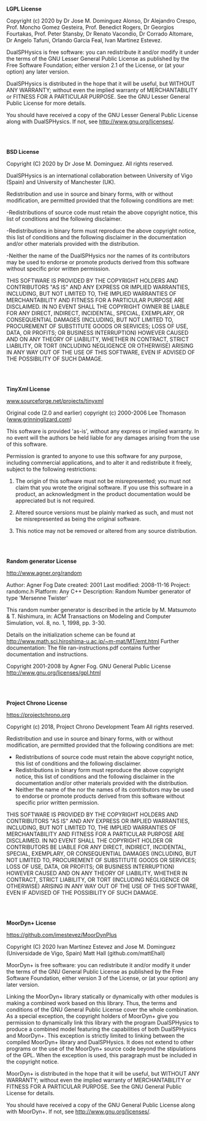 **LGPL License**

Copyright (c) 2020 by 
 Dr Jose M. Dominguez Alonso, Dr Alejandro Crespo, 
 Prof. Moncho Gomez Gesteira, Prof. Benedict Rogers, 
 Dr Georgios Fourtakas, Prof. Peter Stansby, 
 Dr Renato Vacondio, Dr Corrado Altomare, Dr Angelo Tafuni, 
 Orlando Garcia Feal, Ivan Martinez Estevez.

DualSPHysics is free software: you can redistribute it and/or modify it under the terms of the GNU Lesser General Public License as published by the Free Software Foundation; either version 2.1 of the License, or (at your option) any later version.

DualSPHysics is distributed in the hope that it will be useful, but WITHOUT ANY WARRANTY; without even the implied warranty of MERCHANTABILITY or FITNESS FOR A PARTICULAR PURPOSE.  See the GNU Lesser General Public License for more details.

You should have received a copy of the GNU Lesser General Public License along with DualSPHysics. If not, see http://www.gnu.org/licenses/.

<br>
<br>

**BSD License**

Copyright (C) 2020 by Dr Jose M. Dominguez.
All rights reserved.

DualSPHysics is an international collaboration between University of Vigo (Spain) and University of Manchester (UK). 

Redistribution and use in source and binary forms, with or without
modification, are permitted provided that the following conditions are met:

-Redistributions of source code must retain the above copyright notice, this list of conditions and the following disclaimer.

-Redistributions in binary form must reproduce the above copyright
notice, this list of conditions and the following disclaimer in the documentation and/or other materials provided with the distribution.

-Neither the name of the DualSPHysics nor the names of its contributors may be used to endorse or promote products derived from this software without specific prior written permission.

THIS SOFTWARE IS PROVIDED BY THE COPYRIGHT HOLDERS AND CONTRIBUTORS "AS IS" AND ANY EXPRESS OR IMPLIED WARRANTIES, INCLUDING, BUT NOT LIMITED TO, THE IMPLIED WARRANTIES OF MERCHANTABILITY AND FITNESS FOR A PARTICULAR PURPOSE ARE DISCLAIMED. IN NO EVENT SHALL THE COPYRIGHT OWNER BE LIABLE FOR ANY DIRECT, INDIRECT, INCIDENTAL, SPECIAL, EXEMPLARY, OR CONSEQUENTIAL DAMAGES (INCLUDING, BUT NOT LIMITED TO, PROCUREMENT OF SUBSTITUTE GOODS OR SERVICES; LOSS OF USE, DATA, OR PROFITS; OR BUSINESS INTERRUPTION) HOWEVER CAUSED AND ON ANY THEORY OF LIABILITY, WHETHER IN CONTRACT, STRICT LIABILITY, OR TORT (INCLUDING NEGLIGENCE OR OTHERWISE) ARISING IN ANY WAY OUT OF THE USE OF THIS SOFTWARE, EVEN IF ADVISED OF THE POSSIBILITY OF SUCH DAMAGE.

<br>
<br>

**TinyXml License**

www.sourceforge.net/projects/tinyxml

Original code (2.0 and earlier) copyright (c) 2000-2006 Lee Thomason (www.grinninglizard.com)

This software is provided 'as-is', without any express or implied warranty. In no event will the authors be held liable for any damages arising from the use of this software.

Permission is granted to anyone to use this software for any purpose, including commercial applications, and to alter it and redistribute it freely, subject to the following restrictions:

1. The origin of this software must not be misrepresented; you must not claim that you wrote the original software. If you use this software in a product, an acknowledgment in the product documentation would be appreciated but is not required.

2. Altered source versions must be plainly marked as such, and must not be misrepresented as being the original software.

3. This notice may not be removed or altered from any source distribution.

<br>
<br>

**Random generator License**

http://www.agner.org/random

Author:	Agner Fog
Date created:  2001
Last modified: 2008-11-16
Project:	randomc.h
Platform:	Any C++
Description:	Random Number generator of type 'Mersenne Twister'

This random number generator is described in the article by M. Matsumoto & T. Nishimura, in: ACM Transactions on Modeling and Computer Simulation, vol. 8, no. 1, 1998, pp. 3-30.

Details on the initialization scheme can be found at http://www.math.sci.hiroshima-u.ac.jp/~m-mat/MT/emt.html
Further documentation: The file ran-instructions.pdf contains further documentation and instructions.

Copyright 2001-2008 by Agner Fog. 
GNU General Public License http://www.gnu.org/licenses/gpl.html

<br>
<br>

**Project Chrono License**

https://projectchrono.org

Copyright (c) 2018, Project Chrono Development Team
All rights reserved.

Redistribution and use in source and binary forms, with or without modification, are permitted provided that the following conditions are met:

 - Redistributions of source code must retain the above copyright notice, this list of conditions and the following disclaimer. 
 - Redistributions in binary form must reproduce the above copyright notice, this list of conditions and the following disclaimer in the documentation and/or other materials provided with the distribution. 
 - Neither the name of the nor the names of its contributors may be used to endorse or promote products derived from this software without specific prior written permission. 

THIS SOFTWARE IS PROVIDED BY THE COPYRIGHT HOLDERS AND CONTRIBUTORS "AS IS" AND ANY EXPRESS OR IMPLIED WARRANTIES, INCLUDING, BUT NOT LIMITED TO, THE IMPLIED WARRANTIES OF MERCHANTABILITY AND FITNESS FOR A PARTICULAR PURPOSE ARE DISCLAIMED. IN NO EVENT SHALL THE COPYRIGHT HOLDER OR CONTRIBUTORS BE LIABLE FOR ANY DIRECT, INDIRECT, INCIDENTAL, SPECIAL, EXEMPLARY, OR CONSEQUENTIAL DAMAGES (INCLUDING, BUT NOT LIMITED TO, PROCUREMENT OF SUBSTITUTE GOODS OR SERVICES; LOSS OF USE, DATA, OR PROFITS; OR BUSINESS INTERRUPTION) HOWEVER CAUSED AND ON ANY THEORY OF LIABILITY, WHETHER IN CONTRACT, STRICT LIABILITY, OR TORT (INCLUDING NEGLIGENCE OR OTHERWISE) ARISING IN ANY WAY OUT OF THE USE OF THIS SOFTWARE, EVEN IF ADVISED OF THE POSSIBILITY OF SUCH DAMAGE.

<br>
<br>

**MoorDyn+ License**

https://github.com/imestevez/MoorDynPlus

Copyright (C) 2020
Ivan Martinez Estevez and Jose M. Dominguez (Universidade de Vigo, Spain)
Matt Hall (github.com/mattEhall)

MoorDyn+ is free software: you can redistribute
it and/or modify it under the terms of the GNU General Public License as
published by the Free Software Foundation, either version 3 of the License,
or (at your option) any later version.

Linking the MoorDyn+ library statically or dynamically with other modules is
making a combined work based on this library. Thus, the terms and conditions
of the GNU General Public License cover the whole combination. As a special
exception, the copyright holders of MoorDyn+ give you permission to dynamically
link this library with the program DualSPHysics to produce a combined model
featuring the capabilities of both DualSPHysics and MoorDyn+. This exception
is strictly limited to linking between the compiled MoorDyn+ library and
DualSPHysics. It does not extend to other programs or the use of the MoorDyn+
source code beyond the stipulations of the GPL. When the exception is used,
this paragraph must be included in the copyright notice.

MoorDyn+ is distributed in the hope that it will be useful, but WITHOUT ANY
WARRANTY; without even the implied warranty of MERCHANTABILITY or FITNESS
FOR A PARTICULAR PURPOSE. See the GNU General Public License for details.

You should have received a copy of the GNU General Public License along with
MoorDyn+. If not, see <http://www.gnu.org/licenses/>.